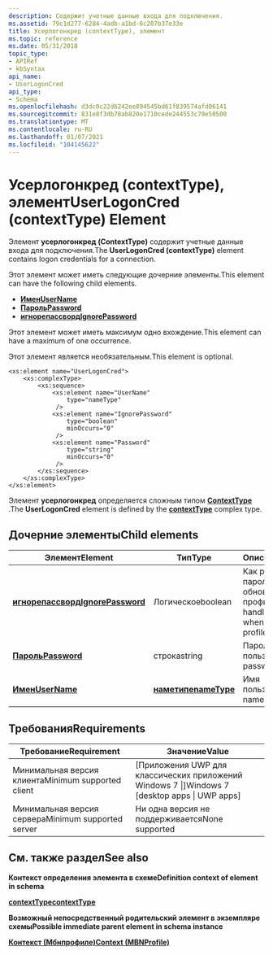 ```yaml
---
description: Содержит учетные данные входа для подключения.
ms.assetid: 79c1d277-6284-4adb-a1bd-6c207b37e33e
title: Усерлогонкред (contextType), элемент
ms.topic: reference
ms.date: 05/31/2018
topic_type:
- APIRef
- kbSyntax
api_name:
- UserLogonCred
api_type:
- Schema
ms.openlocfilehash: d3dc0c22d6242ee894545bd61f839574afd06141
ms.sourcegitcommit: 831e8f3db78ab820e1710cede244553c70e50500
ms.translationtype: MT
ms.contentlocale: ru-RU
ms.lasthandoff: 01/07/2021
ms.locfileid: "104145622"
---
```

# <a name="userlogoncred-contexttype-element"></a><span data-ttu-id="ddbb3-103">Усерлогонкред (contextType), элемент</span><span class="sxs-lookup"><span data-stu-id="ddbb3-103">UserLogonCred (contextType) Element</span></span>

<span data-ttu-id="ddbb3-104">Элемент **усерлогонкред (ContextType)** содержит учетные данные входа для подключения.</span><span class="sxs-lookup"><span data-stu-id="ddbb3-104">The **UserLogonCred (contextType)** element contains logon credentials for a connection.</span></span>

<span data-ttu-id="ddbb3-105">Этот элемент может иметь следующие дочерние элементы.</span><span class="sxs-lookup"><span data-stu-id="ddbb3-105">This element can have the following child elements.</span></span>

-   [<span data-ttu-id="ddbb3-106">**Имен**</span><span class="sxs-lookup"><span data-stu-id="ddbb3-106">**UserName**</span></span>](schema-username-userlogoncred-element.md)
-   [<span data-ttu-id="ddbb3-107">**Пароль**</span><span class="sxs-lookup"><span data-stu-id="ddbb3-107">**Password**</span></span>](schema-password-userlogoncred-element.md)
-   [<span data-ttu-id="ddbb3-108">**игнорепассворд**</span><span class="sxs-lookup"><span data-stu-id="ddbb3-108">**IgnorePassword**</span></span>](schema-ignorepassword-userlogoncred-element.md)

<span data-ttu-id="ddbb3-109">Этот элемент может иметь максимум одно вхождение.</span><span class="sxs-lookup"><span data-stu-id="ddbb3-109">This element can have a maximum of one occurrence.</span></span>

<span data-ttu-id="ddbb3-110">Этот элемент является необязательным.</span><span class="sxs-lookup"><span data-stu-id="ddbb3-110">This element is optional.</span></span>

``` syntax
<xs:element name="UserLogonCred">
    <xs:complexType>
        <xs:sequence>
            <xs:element name="UserName"
                type="nameType"
             />
            <xs:element name="IgnorePassword"
                type="boolean"
                minOccurs="0"
             />
            <xs:element name="Password"
                type="string"
                minOccurs="0"
             />
        </xs:sequence>
    </xs:complexType>
</xs:element>
```

<span data-ttu-id="ddbb3-111">Элемент **усерлогонкред** определяется сложным типом [**ContextType**](schema-contexttype-complextype.md) .</span><span class="sxs-lookup"><span data-stu-id="ddbb3-111">The **UserLogonCred** element is defined by the [**contextType**](schema-contexttype-complextype.md) complex type.</span></span>

## <a name="child-elements"></a><span data-ttu-id="ddbb3-112">Дочерние элементы</span><span class="sxs-lookup"><span data-stu-id="ddbb3-112">Child elements</span></span>



| <span data-ttu-id="ddbb3-113">Элемент</span><span class="sxs-lookup"><span data-stu-id="ddbb3-113">Element</span></span>                                                               | <span data-ttu-id="ddbb3-114">Тип</span><span class="sxs-lookup"><span data-stu-id="ddbb3-114">Type</span></span>                                           | <span data-ttu-id="ddbb3-115">Описание</span><span class="sxs-lookup"><span data-stu-id="ddbb3-115">Description</span></span>                                                 |
|-----------------------------------------------------------------------|------------------------------------------------|-------------------------------------------------------------|
| [<span data-ttu-id="ddbb3-116">**игнорепассворд**</span><span class="sxs-lookup"><span data-stu-id="ddbb3-116">**IgnorePassword**</span></span>](schema-ignorepassword-userlogoncred-element.md) | <span data-ttu-id="ddbb3-117">Логическое</span><span class="sxs-lookup"><span data-stu-id="ddbb3-117">boolean</span></span>                                        | <span data-ttu-id="ddbb3-118">Как работать с паролями при обновлении профилей.</span><span class="sxs-lookup"><span data-stu-id="ddbb3-118">How to handle passwords when upgrading profiles.</span></span><br/> |
| [<span data-ttu-id="ddbb3-119">**Пароль**</span><span class="sxs-lookup"><span data-stu-id="ddbb3-119">**Password**</span></span>](schema-password-userlogoncred-element.md)             | <span data-ttu-id="ddbb3-120">строка</span><span class="sxs-lookup"><span data-stu-id="ddbb3-120">string</span></span>                                         | <span data-ttu-id="ddbb3-121">Пароль пользователя.</span><span class="sxs-lookup"><span data-stu-id="ddbb3-121">User password.</span></span><br/>                                   |
| [<span data-ttu-id="ddbb3-122">**Имен**</span><span class="sxs-lookup"><span data-stu-id="ddbb3-122">**UserName**</span></span>](schema-username-userlogoncred-element.md)             | [<span data-ttu-id="ddbb3-123">**наметипе**</span><span class="sxs-lookup"><span data-stu-id="ddbb3-123">**nameType**</span></span>](schema-nametype-simpletype.md) | <span data-ttu-id="ddbb3-124">Имя пользователя.</span><span class="sxs-lookup"><span data-stu-id="ddbb3-124">User name.</span></span><br/>                                       |



## <a name="requirements"></a><span data-ttu-id="ddbb3-125">Требования</span><span class="sxs-lookup"><span data-stu-id="ddbb3-125">Requirements</span></span>



| <span data-ttu-id="ddbb3-126">Требование</span><span class="sxs-lookup"><span data-stu-id="ddbb3-126">Requirement</span></span> | <span data-ttu-id="ddbb3-127">Значение</span><span class="sxs-lookup"><span data-stu-id="ddbb3-127">Value</span></span> |
|-------------------------------------|---------------------------------------------------|
| <span data-ttu-id="ddbb3-128">Минимальная версия клиента</span><span class="sxs-lookup"><span data-stu-id="ddbb3-128">Minimum supported client</span></span><br/> | <span data-ttu-id="ddbb3-129">\[Приложения UWP для классических приложений Windows 7 \|\]</span><span class="sxs-lookup"><span data-stu-id="ddbb3-129">Windows 7 \[desktop apps \| UWP apps\]</span></span><br/> |
| <span data-ttu-id="ddbb3-130">Минимальная версия сервера</span><span class="sxs-lookup"><span data-stu-id="ddbb3-130">Minimum supported server</span></span><br/> | <span data-ttu-id="ddbb3-131">Ни одна версия не поддерживается</span><span class="sxs-lookup"><span data-stu-id="ddbb3-131">None supported</span></span><br/>                         |



## <a name="see-also"></a><span data-ttu-id="ddbb3-132">См. также раздел</span><span class="sxs-lookup"><span data-stu-id="ddbb3-132">See also</span></span>

<dl> <dt>

<span data-ttu-id="ddbb3-133">**Контекст определения элемента в схеме**</span><span class="sxs-lookup"><span data-stu-id="ddbb3-133">**Definition context of element in schema**</span></span>
</dt> <dt>

[<span data-ttu-id="ddbb3-134">**contextType**</span><span class="sxs-lookup"><span data-stu-id="ddbb3-134">**contextType**</span></span>](schema-contexttype-complextype.md)
</dt> <dt>

<span data-ttu-id="ddbb3-135">**Возможный непосредственный родительский элемент в экземпляре схемы**</span><span class="sxs-lookup"><span data-stu-id="ddbb3-135">**Possible immediate parent element in schema instance**</span></span>
</dt> <dt>

[<span data-ttu-id="ddbb3-136">**Контекст (Мбнпрофиле)**</span><span class="sxs-lookup"><span data-stu-id="ddbb3-136">**Context (MBNProfile)**</span></span>](schema-context-mbnprofile-element.md)
</dt> </dl>

 

 




